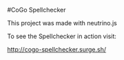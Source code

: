 #CoGo Spellchecker

This project was made with neutrino.js

To see the Spellchecker in action visit:

http://cogo-spellchecker.surge.sh/

